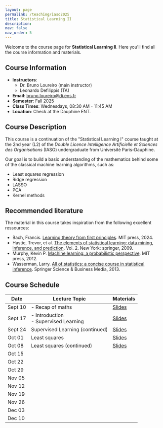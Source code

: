 ```yaml
---
layout: page
permalink: /teaching/iaso2025
title: Statistical Learning II
description:
nav: false
nav_order: 5
---
```


Welcome to the course page for **Statistical Learning II**. Here you'll find all the course information and materials.

## Course Information

- **Instructors**:
  - Dr. Bruno Loureiro (main instructor)
  - Leonardo Defilippis (TA)
- **Email**: [bruno.loureiro@di.ens.fr](mailto:bruno.loureiro@di.ens.fr)
- **Semester**: Fall 2025
- **Class Times**: Wednesdays, 08:30 AM - 11:45 AM
- **Location**: Check at the Dauphine ENT.

## Course Description

This course is a continuation of the "Statistical Learning I" course taught at the 2nd year (L2) of the *Double Licence Intelligence Artificielle et Sciences des Organisations* (IASO) undergraduate from Université Paris-Dauphine.

Our goal is to build a basic understanding of the mathematics behind some of the classical machine learning algorithms, such as:

- Least squares regression
- Ridge regression
- LASSO
- PCA
- Kernel methods

## Recommended literature

The material in this course takes inspiration from the following excellent ressources:

- Bach, Francis. [Learning theory from first principles](https://www.di.ens.fr/~fbach/ltfp_book.pdf). MIT press, 2024.
- Hastie, Trevor, et al. [The elements of statistical learning: data mining, inference, and prediction](https://hastie.su.domains/ElemStatLearn/). Vol. 2. New York: springer, 2009.
- Murphy, Kevin P. [Machine learning: a probabilistic perspective](https://probml.github.io/pml-book/book1.html). MIT press, 2012.
- Wasserman, Larry. [All of statistics: a concise course in statistical inference](https://egrcc.github.io/docs/math/all-of-statistics.pdf). Springer Science & Business Media, 2013.

## Course Schedule

| Date        | Lecture Topic                | Materials                            |
|-------------|------------------------------|--------------------------------------|
| Sept 10     | - Recap of maths        |  [Slides](../assets/iaso/2025/lecture1.pdf) |
| Sept 17    | - Introduction <br> - Supervised Learning     | [Slides](../assets/iaso/2025/lecture2.pdf) |
| Sept 24    | Supervised Learning (continued) | [Slides](../assets/iaso/2025/lecture3.pdf) |
| Oct 01     | Least squares | [Slides](../assets/iaso/2025/lecture4.pdf) |
| Oct 08     | Least squares (continued) | [Slides](../assets/iaso/2025/lecture5.pdf) |
| Oct 15     | | |
| Oct 22     | | |
| Oct 29     | | |
| Nov 05     | | |
| Nov 12     | | |
| Nov 19     | | |
| Nov 26     | | |
| Dec 03     | | |
| Dec 10     | | |
